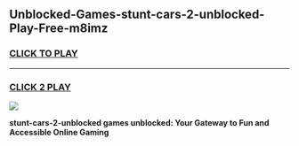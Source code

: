 
## Unblocked-Games-stunt-cars-2-unblocked-Play-Free-m8imz
<h3>
<a href="https://premium76.site?title=stunt-cars-2-unblocked&ref=23A">CLICK TO PLAY</a></h3>
<hr>

<h3>
<a href="https://premium76.site?title=stunt-cars-2-unblocked&ref=23A">CLICK 2 PLAY</a>
  
</h3>

<a href="https://premium76.site?title=stunt-cars-2-unblocked&ref=23A"><img src="https://clearcache.store/games.png"></a>


**stunt-cars-2-unblocked games unblocked: Your Gateway to Fun and Accessible Online Gaming**
